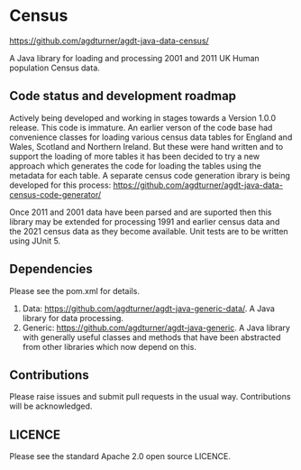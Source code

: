 # Census

https://github.com/agdturner/agdt-java-data-census/

A Java library for loading and processing 2001 and 2011 UK Human population Census data.

## Code status and development roadmap
Actively being developed and working in stages towards a Version 1.0.0 release.
This code is immature.
An earlier verson of the code base had convenience classes for loading various census data tables for England and Wales, Scotland and Northern Ireland. But these were hand written and to support the loading of more tables it has been decided to try a new approach which generates the code for loading the tables using the metadata for each table. A separate census code generation ibrary is being developed for this process: https://github.com/agdturner/agdt-java-data-census-code-generator/

Once 2011 and 2001 data have been parsed and are suported then this library may be extended for processing 1991 and earlier census data and the 2021 census data as they become available.
Unit tests are to be written using JUnit 5.

## Dependencies
Please see the pom.xml for details.
1. Data: https://github.com/agdturner/agdt-java-generic-data/. A Java library for data processing.
2. Generic: https://github.com/agdturner/agdt-java-generic. A Java library with generally useful classes and methods that have been abstracted from other libraries which now depend on this.

## Contributions
Please raise issues and submit pull requests in the usual way. Contributions will be acknowledged.

## LICENCE
Please see the standard Apache 2.0 open source LICENCE.
